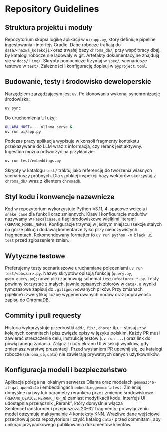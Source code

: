 # Repository Guidelines

## Struktura projektu i moduły
Repozytorium skupia logikę aplikacji w `ui/app.py`, który definiuje pipeline ingestowania i interfejs Gradio. Dane robocze trafiają do `data/<nazwa_kolekcji>` oraz trwałej bazy `chroma_db/`; przy współpracy dbaj, by katalogi robocze nie lądowały w git. Artefakty dokumentacyjne znajdują się w `docs/` i `img/`. Skrypty pomocnicze trzymaj w `spec/`, scenariusze testowe w `test/`. Zależności i konfigurację dopisuj w `pyproject.toml`.

## Budowanie, testy i środowisko deweloperskie
Narzędziem zarządzającym jest `uv`. Po klonowaniu wykonaj synchronizację środowiska:
```bash
uv sync
```
Do uruchomienia UI użyj:
```bash
OLLAMA_HOST=... ollama serve &
uv run ui/app.py
```
Podczas pracy aplikacja wypisuje w konsoli fragmenty kontekstu przekazywane do LLM wraz z informacją, czy rerank jest aktywny. Ingestion można odtworzyć na przykładzie:
```bash
uv run test/embeddings.py
```
Skrypty w katalogu `test/` traktuj jako referencję do tworzenia własnych scenariuszy próbnych. Dla szybkiej inspekcji bazy wektorów skorzystaj z `chroma_db/` wraz z klientem `chromadb`.

## Styl kodu i konwencje nazewnicze
Kod w repozytorium wykorzystuje Python ≥3.11, 4-spacowe wcięcia i `snake_case` dla funkcji oraz zmiennych. Klasy i konfiguracje modułów nazywamy w `PascalCase`, a flagi środowiskowe wielkimi literami (`RERANK_MODEL_NAME`). Konfiguracje trzymaj w jednym miejscu (sekcje stałych na górze pliku) i dodawaj komentarze tylko przy nieoczywistych fragmentach. Rekomendowany formatter to `uv run python -m black ui test` przed zgłoszeniem zmian.

## Wytyczne testowe
Preferujemy testy scenariuszowe uruchamiane poleceniami `uv run test/<obszar>.py`. Nazwy skryptów opisują funkcję (`query.py`, `qwen_query.py`); nowe pliki zachowują schemat `test/<feature>_*.py`. Testy powinny korzystać z małych, jawnie opisanych zbiorów w `data/`, a wyniki tymczasowe zapisuj do `.gitignore`owanych plików. Przy zmianach pipeline’u zweryfikuj liczbę wygenerowanych nodów oraz poprawność zapisu do ChromaDB.

## Commity i pull requesty
Historia wykorzystuje przedrostki `add:`, `fix:`, `chore:` itp. – stosuj je w kolejnych commitach i pisz zwięzłe opisy w języku polskim. Każdy PR musi zawierać streszczenie celu, instrukcję testów (`uv run ...`) oraz link do powiązanego zadania. Załącz zrzuty ekranu UI w sekcji wyników, gdy zmieniasz warstwę prezentacji. Przed wysłaniem PR upewnij się, że katalogi robocze (`chroma_db`, `data`) nie zawierają prywatnych danych użytkowników.

## Konfiguracja modeli i bezpieczeństwo
Aplikacja polega na lokalnym serwerze Ollama oraz modelach `gemma3:4b-it-qat`, `qwen3:4b` i embeddingach `embeddinggemma:latest`. Zmieniaj domyślne nazwy lub parametry rerankera przez zmienne środowiskowe (`RERANK_DEVICE`, `RERANK_TOP_N`) zamiast modyfikacji kodu. Interfejs UI udostępnia przełącznik „Rerank”, który domyślnie włącza SentenceTransformer i przepuszcza 20–32 fragmenty; po wyłączeniu model otrzymuje maksymalnie 4 konteksty KNN. Wrażliwe dane wejściowe przechowuj poza repozytorium i czyść katalog `data/` przed commitami, aby uniknąć przypadkowego publikowania dokumentów klientów.
